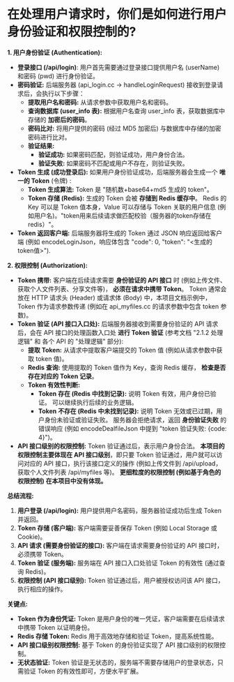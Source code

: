 # 在处理用户请求时，你们是如何进行用户身份验证和权限控制的?

**1. 用户身份验证 (Authentication):**

- **登录接口 (/api/login)**: 用户首先需要通过登录接口提供用户名 (userName) 和密码 (pwd) 进行身份验证。
- **密码验证:** 后端服务器 (api_login.cc -> handleLoginRequest) 接收到登录请求后，会执行以下步骤：
  - **提取用户名和密码:** 从请求参数中获取用户名和密码。
  - **查询数据库 (user_info 表):** 根据用户名查询 user_info 表，获取数据库中存储的 **加密后的密码**。
  - **密码比对:** 将用户提供的密码 (经过 MD5 加密后) 与数据库中存储的加密密码进行比对。
  - **验证结果:**
    - **验证成功:** 如果密码匹配，则验证成功，用户身份合法。
    - **验证失败:** 如果密码不匹配或用户不存在，则验证失败。
- **Token 生成 (成功登录后):** 如果用户身份验证成功，后端服务器会生成一个 **唯一的 Token** (令牌) :
  - **Token 生成算法:** Token 是 "随机数+base64+md5 生成的 token"。
  - **Token 存储 (Redis):** 生成的 Token 会被 **存储到 Redis 缓存中**。 Redis 的 Key 可以是 Token 值本身，Value 可以存储与 Token 关联的用户信息 (例如用户名)。"token用来后续请求做匹配校验（服务器的token存储在redis）"。
- **Token 返回客户端:** 后端服务器将生成的 Token 通过 JSON 响应返回给客户端 (例如 encodeLoginJson，响应体包含 "code": 0, "token": "<生成的token值>").

**2. 权限控制 (Authorization):**

- **Token 携带:** 客户端在后续请求需要 **身份验证的 API 接口** 时 (例如上传文件、获取个人文件列表、分享文件等)， **必须在请求中携带 Token**。 Token 通常会放在 HTTP 请求头 (Header) 或请求体 (Body) 中，本项目文档示例中，Token 作为请求参数传递 (例如在 api_myfiles.cc 的请求参数中包含 token 参数)。
- **Token 验证 (API 接口入口处):** 后端服务器接收到需要身份验证的 API 请求后，会在 API 接口的处理函数入口处 **进行 Token 验证** (参考文档 "2.1.2 处理逻辑" 和 各个 API 的 "处理逻辑" 部分):
  - **提取 Token:** 从请求中提取客户端提交的 Token 值 (例如从请求参数中获取 token 值)。
  - **Redis 查询:** 使用提取的 Token 值作为 Key，查询 Redis 缓存， **检查是否存在对应的 Token 记录**。
  - **Token 有效性判断:**
    - **Token 存在 (Redis 中找到记录):** 说明 Token 有效，用户身份已验证。 可以继续执行后续的业务逻辑。
    - **Token 不存在 (Redis 中未找到记录):** 说明 Token 无效或已过期，用户身份未验证或验证失败。 服务器会拒绝请求，返回 **身份验证失败** 的错误响应 (例如 encodeDealfileJson 中提到 "token 验证失败: {code: 4}")。
- **API 接口级别的权限控制:** Token 验证通过后，表示用户身份合法。 **本项目的权限控制主要体现在 API 接口级别**，即只要 Token 验证通过，用户就可以访问对应的 API 接口，执行该接口定义的操作 (例如上传文件到 /api/upload，获取个人文件列表 /api/myfiles 等)。 **更细粒度的权限控制 (例如基于角色的权限控制) 在本项目中没有体现。**

**总结流程:**

1. **用户登录 (/api/login):** 用户提供用户名密码，服务器验证成功后生成 Token 并返回。
2. **Token 存储 (客户端):** 客户端需要妥善保存 Token (例如 Local Storage 或 Cookie)。
3. **API 请求 (需要身份验证的接口):** 客户端在请求需要身份验证的 API 接口时，必须携带 Token。
4. **Token 验证 (服务端):** 服务端在 API 接口入口处验证 Token 的有效性 (通过查询 Redis)。
5. **权限控制 (API 接口级别):** Token 验证通过后，用户被授权访问该 API 接口，执行相应的操作。

**关键点:**

- **Token 作为身份凭证:** Token 是用户身份的唯一凭证，客户端需要在后续请求中携带 Token 以证明身份。
- **Redis 存储 Token:** Redis 用于高效地存储和验证 Token，提高系统性能。
- **API 接口级别权限控制:** 基于 Token 的身份验证实现了 API 接口级别的权限控制。
- **无状态验证:** Token 验证是无状态的，服务端不需要存储用户的登录状态，只需验证 Token 的有效性即可，方便水平扩展。